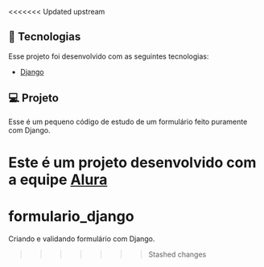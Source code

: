 <<<<<<< Updated upstream
## 🧪 Tecnologias

Esse projeto foi desenvolvido com as seguintes tecnologias:
- [Django](https://www.djangoproject.com/)
## 💻 Projeto

Esse é um pequeno código de estudo de um formulário feito puramente com Django.

Este é um projeto desenvolvido com a equipe **[Alura](https://www.alura.com.br/)**
=======
# formulario_django
Criando e validando formulário com Django.
>>>>>>> Stashed changes
